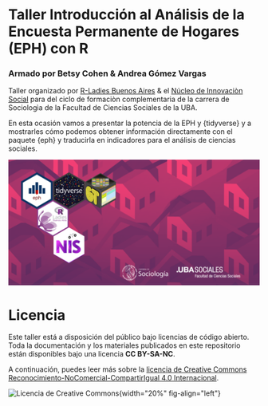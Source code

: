 # Taller Introducción al Análisis de la Encuesta Permanente de Hogares (EPH) con R
### Armado por Betsy Cohen & Andrea Gómez Vargas

Taller organizado por [R-Ladies Buenos Aires](https://rladiesba.netlify.app/) & el [Núcleo de Innovaciòn Social](https://www.nucleodeinnovacion.com/) para del ciclo de formaciòn complementaria de la carrera de Sociologìa de la Facultad de Ciencias Sociales de la UBA. 

En esta ocasión vamos a presentar la potencia de la EPH y {tidyverse} y a mostrarles cómo podemos obtener información directamente con el paquete {eph} y traducirla en indicadores para el análisis de ciencias sociales.

<img src='01_slides/portadataller.png'>

# Licencia 

Este taller está a disposición del público bajo licencias de código abierto. Toda la documentación y los materiales publicados en este repositorio están disponibles bajo una licencia **CC BY-SA-NC**.

A continuación, puedes leer más sobre la [licencia de Creative Commons Reconocimiento-NoComercial-CompartirIgual 4.0 Internacional](https://creativecommons.org/licenses/by-nc-sa/4.0/).

![Licencia de Creative Commons](https://i.creativecommons.org/l/by-nc-sa/4.0/88x31.png){width="20%" fig-align="left"}
